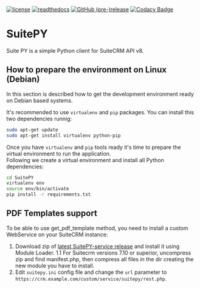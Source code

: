 [![license](https://img.shields.io/github/license/sanchezfauste/SuitePY.svg?style=flat-square)](LICENSE)
[![readthedocs](https://readthedocs.org/projects/suitepy/badge/?version=latest&style=flat-square)](https://suitepy.readthedocs.io/en/latest/)
[![GitHub (pre-)release](https://img.shields.io/github/release/sanchezfauste/SuitePY/all.svg?style=flat-square)](https://github.com/sanchezfauste/SuitePY/releases/latest)
[![Codacy Badge](https://api.codacy.com/project/badge/Grade/7e38151ed08e483a9c0bb8dc3ce339e0)](https://www.codacy.com/app/sanchezfauste/SuitePY?utm_source=github.com&utm_medium=referral&utm_content=sanchezfauste/SuitePY&utm_campaign=Badge_Grade)

# SuitePY 

Suite PY is a simple Python client for SuiteCRM API v8.

## How to prepare the environment on Linux (Debian)
In this section is described how to get the development environment ready on Debian based systems.

It's recommended to use `virtualenv` and `pip` packages. You can install this two dependencies runnig:
```bash
sudo apt-get update
sudo apt-get install virtualenv python-pip
```

Once you have `virtualenv` and `pip` tools ready it's time to prepare the virtual environment to run the application.  
Following we create a virtual environment and install all Python dependencies:
```bash
cd SuitePY
virtualenv env
source env/bin/activate
pip install -r requirements.txt
```

## PDF Templates support
To be able to use get_pdf_template method, you need to install a custom WebService on your SuiteCRM instance:

1. Download zip of [latest SuitePY-service release](https://github.com/sanchezfauste/SuitePY-service/releases/latest) and install it using Module Loader.
	1.1 For Suitecrm versions 7.10 or superior, uncompress zip and find manifest.php, then compress all files in the dir creating the new module you have to install. 
2. Edit `suitepy.ini` config file and change the `url` parameter to `https://crm.example.com/custom/service/suitepy/rest.php`.
